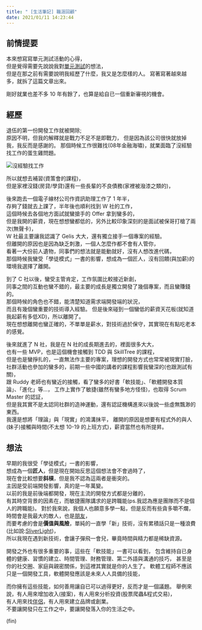 ```yaml
---
title: " [生活筆記] 職涯回顧"
date: 2021/01/11 14:23:44
---
```


## 前情提要

本來想寫寫單元測試活動的心得，  
但是覺得需要先說說我對[單元測試](/2021/01/11/2021/about_unit_test/)的想法，  
但是在那之前有需要說明我經歷了什麼，我又是怎麼樣的人。
寫著寫著越來越多，就拆了這篇文章出來。

剛好就業也差不多 10 年有餘了，也算是給自已一個重新審視的機會。

## 經歷

退伍的第一份開發工作就被開除;  
原因不明，但我的解釋就是戰力不足不是即戰力，
但是因為該公司很快就放掉我，我反而是感謝的。
那個時候工作很難找(08年金融海嘯)，就業面臨了沒經驗找工作的蛋生雞問題。

![沒經驗找工作](https://i.imgur.com/C8ArWcY.png)

所以就想去補習(資策會的課程)，  
但是家裡沒錢(房貸/學貸)還有一些長輩的不良債務(家裡被潑漆之類的)，  

後來跑去一個電子線材公司作資訊助理工作了 1 年半，  
存夠了錢就去上課了，半年後也順利找到 W 社的工作，  
這個時候去各個地方面試就蠻搶手的 Offer 拿到蠻多的，  
但是我開的薪資，現在想想蠻都低的，另外比較印象深刻的是面試被保哥打槍了兩次(無聲卡)，  
W 社最主要讓我認識了 Gelis 大大，還有獨立接手一個專案的經驗。  
但離開的原因也是因為缺乏刺激，一個人怎麼作都不會有人管你，  
看著一大份前人遺物，同事們的想法就是能動就好，沒有人想改進代碼，  
那個時候我蠻受「學徒模式」一書的影響，想成為一個匠人，沒有回饋(與加薪)的環境我選擇了離開。

到了 C 社以後，蠻受主管肯定，工作氛圍比較接近新創，  
同事之間的互動也蠻不錯的，最主要的成長是獨立開發了幾個專案，而且蠻賺錢的。  
那個時候的角色也不錯，能清楚知道需求端開發端的狀況，  
而且有幾個蠻重要的技術導入經驗。
但是後來碰到一個蠻低的薪資天花板(就知道我起薪有多低XD)，所以離開了。  
現在想想離開也蠻正確的，不單單是薪水，對技術過於保守，其實現在有點吃老本的感覺。

後來就進了 N 社，我是在 N 社的成長期進去的，裡面很多大大，  
也有一些 MVP，也是這個機會接觸到 TDD 與 SkillTree 的課程，  
但是也是蠻掙扎的，一直無法作主要的專案，理想的開發方式也常常被現實打臉，  
社群活動也參加的蠻多的，前期一些中國的講者的課程影響我蠻深的(也跟測試有關)，  
跟 Ruddy 老師也有蠻近的接觸，看了蠻多的好書「軟技能」、「軟體開發本質論」、「進化」等…，
工作上實作了敏捷(雖然有蠻多地方怪怪)，也取得 Scrum Master 的認証，  
但是我其實不是太認同社群的造神運動，還有認証機構進來以後說一些虛無飄渺的東西。  
我還是想將「理論」與「現實」的鴻溝抹平，
離開的原因是想要有程式外的與人(妹子)接觸與時間(不太想 10-19 的上班方式)，薪資當然也有所提昇。

## 想法

早期的我很受「學徒模式」一書的影響，  
想成為一個**匠人**，但是現在開始反思這個想法會不會過時了，  
現在會比較想要**斜槓**，但是我不認為這兩者是衝突的。  
主因是受前端開發影響，真的是一年萬變。  
以前的我是前後端都開發，現在主流的開發方式都是分離的，  
有其時空背景的因素在，而敏捷團隊講求的是跨職能(ps.我認為應是團隊而不是個人的跨職能)。
對於我來說，我個人也願意多學一點，但是反而有些貪多嚼不爛，  
時間會是我最大的敵人，也是[朋友](https://blog.marsen.me/2016/12/05/2016/be_friend_with_time/)，  
而要考慮的會是**價值與風險**，單純的一直學「新」技術，沒有累積話只是一種浪費(比如說:[SliverLight](https://zh.wikipedia.org/wiki/Microsoft_Silverlight))，  
所以我現在遇到新技術，會讓子彈飛一會兒，畢竟時間與精力都是稀缺資源。

開發之外也有很多重要的事，這些在「軟技能」一書可以看到，
包含維持自已身體的健康、習慣的建立、時間管理、財務管理、第二外語與溝通的技巧，
甚至是你的社交圈、家庭與親密關係，到這裡其實就是你的人生了。
軟體工程師不應該只是一個開發工具，軟體開發應該是未來人人具備的技能，

而你擁有這些技能，如何善用讓自已可以過得更好，反而才是一個議題。
舉例來說，有人用來增加收入(接案)，有人用來分析投資(股票爬蟲&程式交易)，  
有人用來找[伴侶](https://buzzorange.com/techorange/2019/09/26/find-girlfriend-by-python/)，有人用來建立品牌或創業。  
不要讓開發只在工作之中，要讓開發落入你的生活之中。

(fin)
